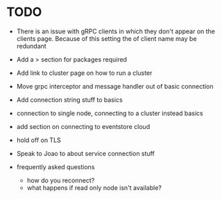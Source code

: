 # TODO

- There is an issue with gRPC clients in which they don't appear on the clients page. Because of this setting the of client name may be redundant
- Add a > section for packages required

- Add link to cluster page on how to run a cluster
- Move grpc interceptor and message handler out of basic connection
- Add connection string stuff to basics
- connection to single node, connecting to a cluster instead basics
- add section on connecting to eventstore cloud
- hold off on TLS
- Speak to Joao to about service connection stuff
- frequently asked questions
    - how do you reconnect?
    - what happens if read only node isn't available?
